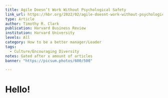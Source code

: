 ```yaml
---
title: Agile Doesn’t Work Without Psychological Safety
link_url: https://hbr.org/2022/02/agile-doesnt-work-without-psychological-safety?ab=hero-subleft-1
type: Article
author: Timothy R. Clark
publication: Harvard Business Review
institution: Harvard University
levels: All
category: How to be a better manager/Leader
tags:
  - Culture/Encouraging Diversity
notes: Gated after x amount of articles
banner: "https://picsum.photos/600/500"

---
```


# Hello!
